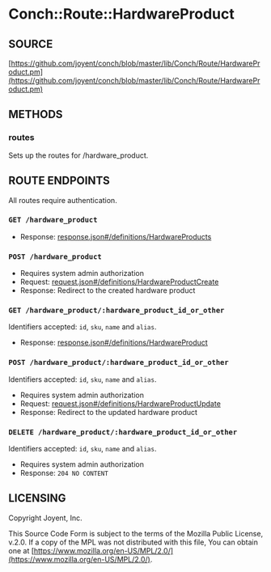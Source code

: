 # Conch::Route::HardwareProduct

## SOURCE

[https://github.com/joyent/conch/blob/master/lib/Conch/Route/HardwareProduct.pm](https://github.com/joyent/conch/blob/master/lib/Conch/Route/HardwareProduct.pm)

## METHODS

### routes

Sets up the routes for /hardware\_product.

## ROUTE ENDPOINTS

All routes require authentication.

### `GET /hardware_product`

- Response: [response.json#/definitions/HardwareProducts](../json-schema/response.json#/definitions/HardwareProducts)

### `POST /hardware_product`

- Requires system admin authorization
- Request: [request.json#/definitions/HardwareProductCreate](../json-schema/request.json#/definitions/HardwareProductCreate)
- Response: Redirect to the created hardware product

### `GET /hardware_product/:hardware_product_id_or_other`

Identifiers accepted: `id`, `sku`, `name` and `alias`.

- Response: [response.json#/definitions/HardwareProduct](../json-schema/response.json#/definitions/HardwareProduct)

### `POST /hardware_product/:hardware_product_id_or_other`

Identifiers accepted: `id`, `sku`, `name` and `alias`.

- Requires system admin authorization
- Request: [request.json#/definitions/HardwareProductUpdate](../json-schema/request.json#/definitions/HardwareProductUpdate)
- Response: Redirect to the updated hardware product

### `DELETE /hardware_product/:hardware_product_id_or_other`

Identifiers accepted: `id`, `sku`, `name` and `alias`.

- Requires system admin authorization
- Response: `204 NO CONTENT`

## LICENSING

Copyright Joyent, Inc.

This Source Code Form is subject to the terms of the Mozilla Public License,
v.2.0. If a copy of the MPL was not distributed with this file, You can obtain
one at [https://www.mozilla.org/en-US/MPL/2.0/](https://www.mozilla.org/en-US/MPL/2.0/).

